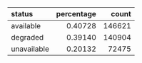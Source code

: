 | status      |   percentage |   count |
|:------------|-------------:|--------:|
| available   |      0.40728 |  146621 |
| degraded    |      0.39140 |  140904 |
| unavailable |      0.20132 |   72475 |